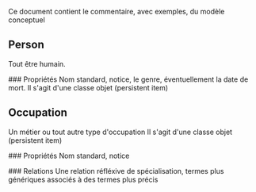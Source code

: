 Ce document contient le commentaire, avec exemples, du modèle conceptuel

## Person

Tout être humain. 

### Propriétés
Nom standard, notice, le genre, éventuellement la date de mort.
Il s'agit d'une classe objet (persistent item)


## Occupation

Un métier ou tout autre type d'occupation
Il s'agit d'une classe objet (persistent item)

### Propriétés
Nom standard, notice

### Relations
Une relation réfléxive de spécialisation, termes plus génériques associés à des termes plus précis